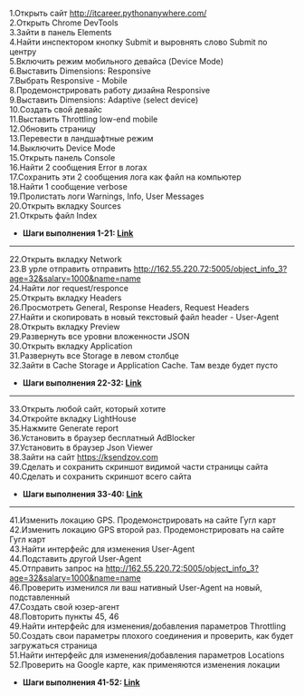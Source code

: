 1.Открыть сайт http://itcareer.pythonanywhere.com/  
2.Открыть Chrome DevTools  
3.Зайти в панель Elements  
4.Найти инспектором кнопку Submit и выровнять слово Submit по центру  
5.Включить режим мобильного девайса (Device Mode)  
6.Выставить Dimensions: Responsive   
7.Выбрать Responsive - Mobile  
8.Продемонстрировать работу дизайна Responsive  
9.Выставить Dimensions: Adaptive (select device)  
10.Создать свой девайс  
11.Выставить Throttling low-end mobile  
12.Обновить страницу  
13.Перевести в ландшафтные режим  
14.Выключить Device Mode  
15.Открыть панель Console  
16.Найти 2 сообщения Error в логах  
17.Сохранить эти 2 сообщения лога как файл на компьютер  
18.Найти 1 сообщение verbose  
19.Пролистать логи Warnings, Info, User Messages  
20.Открыть вкладку Sources  
21.Открыть файл Index  

- **Шаги выполнения 1-21: [Link](https://drive.google.com/file/d/1BJg1PcpIn-BAv9LRCGQNf94NoXpGAWn0/view?usp=sharing)**
---
22.Открыть вкладку Network  
23.В урле отправить отправить http://162.55.220.72:5005/object_info_3?age=32&salary=1000&name=name   
24.Найти лог request/responce    
25.Открыть вкладку Headers  
26.Просмотреть General, Response Headers, Request Headers  
27.Найти и скопировать в новый текстовый файл header - User-Agent  
28.Открыть вкладку Preview  
29.Развернуть все уровни вложенности JSON  
30.Открыть вкладку Application  
31.Развернуть все Storage в левом столбце  
32.Зайти в Cache Storage и Application Cache. Там везде будет пусто  

- **Шаги выполнения 22-32: [Link](https://drive.google.com/file/d/1jMmtxxP9PQkdpliOLU7HdOmZ8c0HP8-v/view?usp=sharing)**  
---
33.Открыть любой сайт, который хотите  
34.Откройте вкладку LightHouse  
35.Нажмите Generate report  
36.Установить в браузер бесплатный AdBlocker  
37.Установить в браузер Json Viewer  
38.Зайти на сайт https://ksendzov.com   
39.Сделать и сохранить скриншот видимой части страницы сайта  
40.Сделать и сохранить скриншот всего сайта  

- **Шаги выполнения 33-40: [Link](https://drive.google.com/file/d/1SSqFHwmH3A0xS92x0A13oq7Y_9d9odHD/view?usp=sharing)**  
---
41.Изменить локацию GPS. Продемонстрировать на сайте Гугл карт  
42.Изменить локацию GPS второй раз. Продемонстрировать на сайте Гугл карт  
43.Найти интерфейс для изменения User-Agent  
44.Подставить другой User-Agent   
45.Отправить запрос на http://162.55.220.72:5005/object_info_3?age=32&salary=1000&name=name   
46.Проверить изменился ли ваш нативный User-Agent на новый, подставленный  
47.Создать свой юзер-агент  
48.Повторить пункты 45, 46  
49.Найти интерфейс для изменения/добавления параметров Throttling  
50.Создать свои параметры плохого соединения и проверить, как будет загружаться страница  
51.Найти интерфейс для изменения/добавления параметров Locations  
52.Проверить на Google карте, как применяются изменения локации  

- **Шаги выполнения 41-52: [Link]()**  

